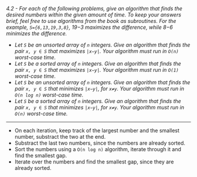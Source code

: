 *4.2 - For each of the following problems, give an algorithm that finds the desired numbers within the given amount of time. To keep your answers brief, feel free to use algorithms from the book as subroutines. For the example, `S={6,13,19,3,8}`, 19−3 maximizes the difference, while 8−6 minimizes the difference.*
- *Let `S` be an unsorted array of `n` integers. Give an algorithm that finds the pair `x, y ∈ S` that maximizes `|x−y|`. Your algorithm must run in `O(n)` worst-case time.*
- *Let `S` be a sorted array of `n` integers. Give an algorithm that finds the pair `x, y ∈ S` that maximizes `|x−y|`. Your algorithm must run in `O(1)` worst-case time.*
- *Let `S` be an unsorted array of `n` integers. Give an algorithm that finds the pair `x, y ∈ S` that minimizes `|x−y|`, for `x≠y`. Your algorithm must run in `O(n log n)` worst-case time.*
- *Let `S` be a sorted array of `n` integers. Give an algorithm that finds the pair `x, y ∈ S` that minimizes `|x−y|`, for `x≠y`. Your algorithm must run in `O(n)` worst-case time.*
***
- On each iteration, keep track of the largest number and the smallest number, substract the two at the end.
- Substract the last two numbers, since the numbers are already sorted.
- Sort the numbers using a `O(n log n)` algorithm, iterate through it and find the smallest gap.
- Iterate over the numbers and find the smallest gap, since they are already sorted.
